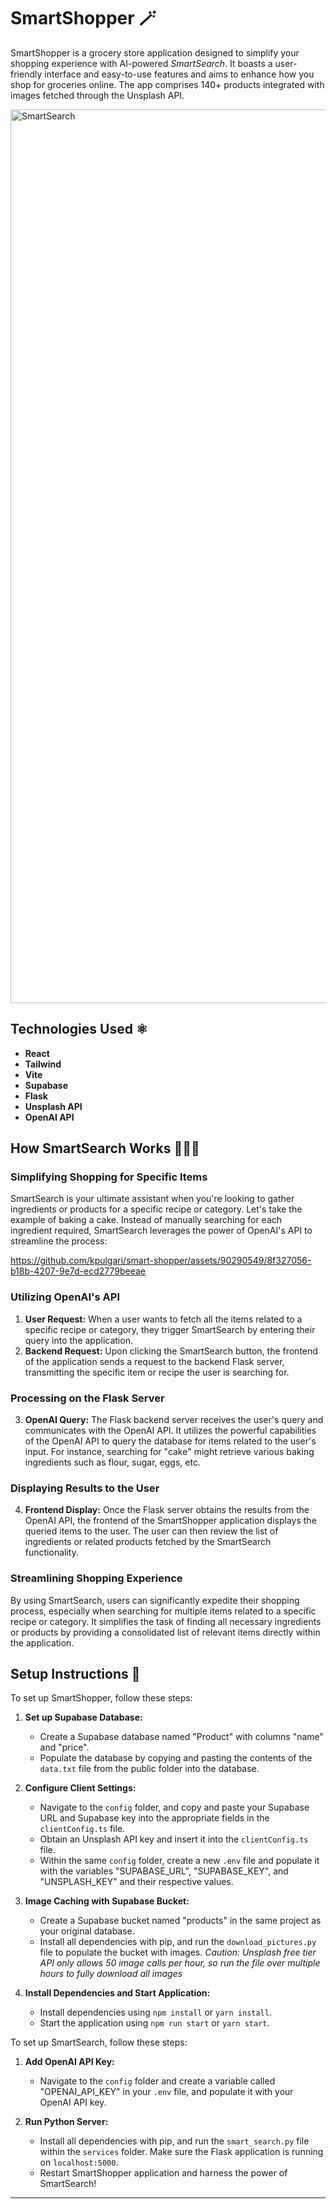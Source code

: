 # SmartShopper 🪄

SmartShopper is a grocery store application designed to simplify your shopping experience with AI-powered _SmartSearch_. It boasts a user-friendly interface and easy-to-use features and aims to enhance how you shop for groceries online. The app comprises 140+ products integrated with images fetched through the Unsplash API.

<img width="1430" alt="SmartSearch" src="https://github.com/kpulgari/smart-shopper/assets/90290549/7159a040-e9be-4769-bf42-ae99d7a79865">

## Technologies Used ⚛️

- **React**
- **Tailwind**
- **Vite**
- **Supabase**
- **Flask**
- **Unsplash API**
- **OpenAI API**

## How SmartSearch Works 🧙🏼‍♂️

### Simplifying Shopping for Specific Items
SmartSearch is your ultimate assistant when you're looking to gather ingredients or products for a specific recipe or category. Let's take the example of baking a cake. Instead of manually searching for each ingredient required, SmartSearch leverages the power of OpenAI's API to streamline the process:

https://github.com/kpulgari/smart-shopper/assets/90290549/8f327056-b18b-4207-9e7d-ecd2779beeae

### Utilizing OpenAI's API
1. **User Request:** When a user wants to fetch all the items related to a specific recipe or category, they trigger SmartSearch by entering their query into the application.
2. **Backend Request:** Upon clicking the SmartSearch button, the frontend of the application sends a request to the backend Flask server, transmitting the specific item or recipe the user is searching for.

### Processing on the Flask Server
3. **OpenAI Query:** The Flask backend server receives the user's query and communicates with the OpenAI API. It utilizes the powerful capabilities of the OpenAI API to query the database for items related to the user's input. For instance, searching for "cake" might retrieve various baking ingredients such as flour, sugar, eggs, etc.

### Displaying Results to the User
4. **Frontend Display:** Once the Flask server obtains the results from the OpenAI API, the frontend of the SmartShopper application displays the queried items to the user. The user can then review the list of ingredients or related products fetched by the SmartSearch functionality.

### Streamlining Shopping Experience
By using SmartSearch, users can significantly expedite their shopping process, especially when searching for multiple items related to a specific recipe or category. It simplifies the task of finding all necessary ingredients or products by providing a consolidated list of relevant items directly within the application.

## Setup Instructions 🔧

To set up SmartShopper, follow these steps:

1. **Set up Supabase Database:**
   - Create a Supabase database named "Product" with columns "name" and "price".
   - Populate the database by copying and pasting the contents of the `data.txt` file from the public folder into the database.

2. **Configure Client Settings:**
   - Navigate to the `config` folder, and copy and paste your Supabase URL and Supabase key into the appropriate fields in the `clientConfig.ts` file.
   - Obtain an Unsplash API key and insert it into the `clientConfig.ts` file.
   - Within the same `config` folder, create a new `.env` file and populate it with the variables "SUPABASE_URL", "SUPABASE_KEY", and "UNSPLASH_KEY" and their respective values.

3. **Image Caching with Supabase Bucket:**
   - Create a Supabase bucket named "products" in the same project as your original database.
   - Install all dependencies with pip, and run the `download_pictures.py` file to populate the bucket with images. _Caution: Unsplash free tier API only allows 50 image calls per hour, so run the file over multiple hours to fully download all images_

4. **Install Dependencies and Start Application:**
   - Install dependencies using `npm install` or `yarn install`.
   - Start the application using `npm run start` or `yarn start`.
  
To set up SmartSearch, follow these steps:

1. **Add OpenAI API Key:**
   - Navigate to the `config` folder and create a variable called "OPENAI_API_KEY" in your `.env` file, and populate it with your OpenAI API key.

2. **Run Python Server:**
   - Install all dependencies with pip, and run the `smart_search.py` file within the `services` folder. Make sure the Flask application is running on `localhost:5000`.
   - Restart SmartShopper application and harness the power of SmartSearch!

---
